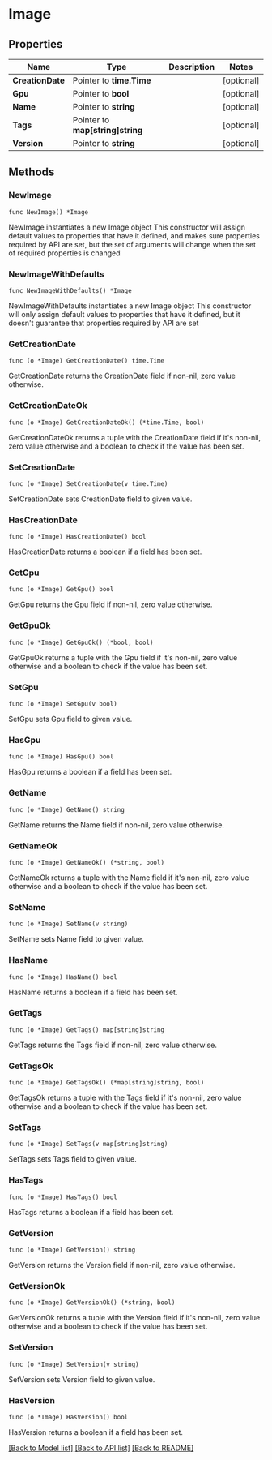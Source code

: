 # Image

## Properties

Name | Type | Description | Notes
------------ | ------------- | ------------- | -------------
**CreationDate** | Pointer to **time.Time** |  | [optional] 
**Gpu** | Pointer to **bool** |  | [optional] 
**Name** | Pointer to **string** |  | [optional] 
**Tags** | Pointer to **map[string]string** |  | [optional] 
**Version** | Pointer to **string** |  | [optional] 

## Methods

### NewImage

`func NewImage() *Image`

NewImage instantiates a new Image object
This constructor will assign default values to properties that have it defined,
and makes sure properties required by API are set, but the set of arguments
will change when the set of required properties is changed

### NewImageWithDefaults

`func NewImageWithDefaults() *Image`

NewImageWithDefaults instantiates a new Image object
This constructor will only assign default values to properties that have it defined,
but it doesn't guarantee that properties required by API are set

### GetCreationDate

`func (o *Image) GetCreationDate() time.Time`

GetCreationDate returns the CreationDate field if non-nil, zero value otherwise.

### GetCreationDateOk

`func (o *Image) GetCreationDateOk() (*time.Time, bool)`

GetCreationDateOk returns a tuple with the CreationDate field if it's non-nil, zero value otherwise
and a boolean to check if the value has been set.

### SetCreationDate

`func (o *Image) SetCreationDate(v time.Time)`

SetCreationDate sets CreationDate field to given value.

### HasCreationDate

`func (o *Image) HasCreationDate() bool`

HasCreationDate returns a boolean if a field has been set.

### GetGpu

`func (o *Image) GetGpu() bool`

GetGpu returns the Gpu field if non-nil, zero value otherwise.

### GetGpuOk

`func (o *Image) GetGpuOk() (*bool, bool)`

GetGpuOk returns a tuple with the Gpu field if it's non-nil, zero value otherwise
and a boolean to check if the value has been set.

### SetGpu

`func (o *Image) SetGpu(v bool)`

SetGpu sets Gpu field to given value.

### HasGpu

`func (o *Image) HasGpu() bool`

HasGpu returns a boolean if a field has been set.

### GetName

`func (o *Image) GetName() string`

GetName returns the Name field if non-nil, zero value otherwise.

### GetNameOk

`func (o *Image) GetNameOk() (*string, bool)`

GetNameOk returns a tuple with the Name field if it's non-nil, zero value otherwise
and a boolean to check if the value has been set.

### SetName

`func (o *Image) SetName(v string)`

SetName sets Name field to given value.

### HasName

`func (o *Image) HasName() bool`

HasName returns a boolean if a field has been set.

### GetTags

`func (o *Image) GetTags() map[string]string`

GetTags returns the Tags field if non-nil, zero value otherwise.

### GetTagsOk

`func (o *Image) GetTagsOk() (*map[string]string, bool)`

GetTagsOk returns a tuple with the Tags field if it's non-nil, zero value otherwise
and a boolean to check if the value has been set.

### SetTags

`func (o *Image) SetTags(v map[string]string)`

SetTags sets Tags field to given value.

### HasTags

`func (o *Image) HasTags() bool`

HasTags returns a boolean if a field has been set.

### GetVersion

`func (o *Image) GetVersion() string`

GetVersion returns the Version field if non-nil, zero value otherwise.

### GetVersionOk

`func (o *Image) GetVersionOk() (*string, bool)`

GetVersionOk returns a tuple with the Version field if it's non-nil, zero value otherwise
and a boolean to check if the value has been set.

### SetVersion

`func (o *Image) SetVersion(v string)`

SetVersion sets Version field to given value.

### HasVersion

`func (o *Image) HasVersion() bool`

HasVersion returns a boolean if a field has been set.


[[Back to Model list]](../README.md#documentation-for-models) [[Back to API list]](../README.md#documentation-for-api-endpoints) [[Back to README]](../README.md)


